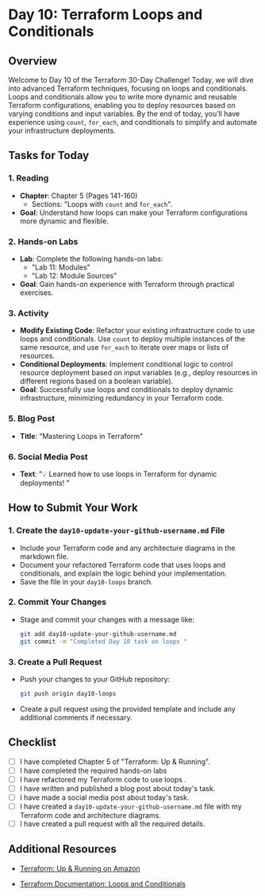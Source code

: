 # Day 10: Terraform Loops and Conditionals

## Overview

Welcome to Day 10 of the Terraform 30-Day Challenge! Today, we will dive into advanced Terraform techniques, focusing on loops and conditionals. Loops and conditionals allow you to write more dynamic and reusable Terraform configurations, enabling you to deploy resources based on varying conditions and input variables. By the end of today, you’ll have experience using `count`, `for_each`, and conditionals to simplify and automate your infrastructure deployments.

## Tasks for Today

### 1. **Reading**
   - **Chapter**: Chapter 5 (Pages 141-160)
     - Sections: "Loops with `count` and `for_each`".
   - **Goal**: Understand how loops can make your Terraform configurations more dynamic and flexible.

### 2. **Hands-on Labs**
   - **Lab**: Complete the following hands-on labs:
     - "Lab 11: Modules"
     - "Lab 12: Module Sources"
   - **Goal**: Gain hands-on experience with Terraform through practical exercises.
### 3. **Activity**
   - **Modify Existing Code**: Refactor your existing infrastructure code to use loops and conditionals. Use `count` to deploy multiple instances of the same resource, and use `for_each` to iterate over maps or lists of resources.
   - **Conditional Deployments**: Implement conditional logic to control resource deployment based on input variables (e.g., deploy resources in different regions based on a boolean variable).
   - **Goal**: Successfully use loops and conditionals to deploy dynamic infrastructure, minimizing redundancy in your Terraform code.


### 5. **Blog Post**
   - **Title**: "Mastering Loops  in Terraform"

### 6. **Social Media Post**
   - **Text**: "💡 Learned how to use loops  in Terraform for dynamic deployments! "

## How to Submit Your Work

### 1. **Create the `day10-update-your-github-username.md` File**
   - Include your Terraform code and any architecture diagrams in the markdown file.
   - Document your refactored Terraform code that uses loops and conditionals, and explain the logic behind your implementation.
   - Save the file in your `day10-loops` branch.

### 2. **Commit Your Changes**
   - Stage and commit your changes with a message like:
     ```bash
     git add day10-update-your-github-username.md
     git commit -m "Completed Day 10 task on loops "
     ```

### 3. **Create a Pull Request**
   - Push your changes to your GitHub repository:
     ```bash
     git push origin day10-loops
     ```
   - Create a pull request using the provided template and include any additional comments if necessary.

## Checklist

- [ ] I have completed Chapter 5 of "Terraform: Up & Running".
- [ ] I have completed the required hands-on labs
- [ ] I have refactored my Terraform code to use loops .
- [ ] I have written and published a blog post about today's task.
- [ ] I have made a social media post about today's task.
- [ ] I have created a `day10-update-your-github-username.md` file with my Terraform code and architecture diagrams.
- [ ] I have created a pull request with all the required details.

## Additional Resources

- [Terraform: Up & Running on Amazon](https://www.amazon.com/Terraform-Running-Infrastructure-Configuration-Management/dp/1492046906)

- [Terraform Documentation: Loops and Conditionals](https://www.terraform.io/docs/language/expressions/for.html)




